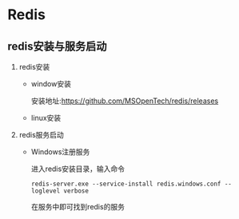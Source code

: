 # Redis

## redis安装与服务启动

1. redis安装

   - window安装

     安装地址:https://github.com/MSOpenTech/redis/releases

   - linux安装

2. redis服务启动

    - Windows注册服务

      进入redis安装目录，输入命令

      ```
      redis-server.exe --service-install redis.windows.conf --loglevel verbose
      ```

        在服务中即可找到redis的服务